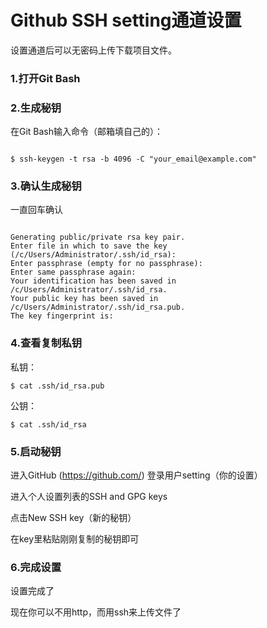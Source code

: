 # Github SSH setting通道设置

设置通道后可以无密码上传下载项目文件。


### 1.打开Git Bash


### 2.生成秘钥

在Git Bash输入命令（邮箱填自己的）：

```

$ ssh-keygen -t rsa -b 4096 -C "your_email@example.com"

```

### 3.确认生成秘钥

一直回车确认

```

Generating public/private rsa key pair.
Enter file in which to save the key (/c/Users/Administrator/.ssh/id_rsa):
Enter passphrase (empty for no passphrase):
Enter same passphrase again:
Your identification has been saved in /c/Users/Administrator/.ssh/id_rsa.
Your public key has been saved in /c/Users/Administrator/.ssh/id_rsa.pub.
The key fingerprint is:

```

### 4.查看复制私钥

私钥：
```
$ cat .ssh/id_rsa.pub
```

公钥：
```
$ cat .ssh/id_rsa
```

### 5.启动秘钥

进入GitHub (https://github.com/) 登录用户setting（你的设置）

进入个人设置列表的SSH and GPG keys

点击New SSH key（新的秘钥）

在key里粘贴刚刚复制的秘钥即可

### 6.完成设置

设置完成了

现在你可以不用http，而用ssh来上传文件了

